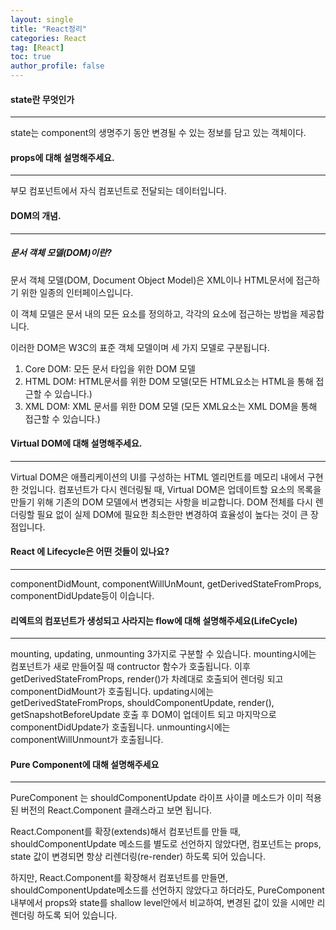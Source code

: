 ```yaml
---
layout: single
title: "React정리"
categories: React
tag: [React]
toc: true
author_profile: false
---
```




#### state란 무엇인가

<hr/>

state는 component의 생명주기 동안 변경될 수 있는 정보를 담고 있는 객체이다.



#### props에 대해 설명해주세요.

<hr/>

부모 컴포넌트에서 자식 컴포넌트로 전달되는 데이터입니다.



#### DOM의 개념.

<hr/>

##### 문서 객체 모델(DOM)이란?

문서 객체 모델(DOM, Document Object Model)은 XML이나 HTML문서에 접근하기 위한 일종의 인터페이스입니다.

이 객체 모델은 문서 내의 모든 요소를 정의하고, 각각의 요소에 접근하는 방법을 제공합니다.

이러한 DOM은 W3C의 표준 객체 모델이며 세 가지 모델로 구분됩니다.

1. Core DOM: 모든 문서 타입을 위한 DOM 모델
2. HTML DOM: HTML문서를 위한 DOM 모델(모든 HTML요소는 HTML을 통해 접근할 수 있습니다.)
3. XML DOM: XML 문서를 위한 DOM 모델 (모든 XML요소는 XML DOM을 통해 접근할 수 있습니다.)





#### Virtual DOM에 대해 설명해주세요.

<hr/>

Virtual DOM은 애플리케이션의 UI를 구성하는 HTML 엘리먼트를 메모리 내에서 구현한 것입니다. 컴포넌트가 다시 렌더링될 때, Virtual DOM은 업데이트할 요소의 목록을 만들기 위해 기존의 DOM 모델에서 변경되는 사항을 비교합니다. DOM 전체를 다시 렌더링할 필요 없이 실제 DOM에 필요한 최소한만 변경하여 효율성이 높다는 것이 큰 장점입니다.



#### React 에 Lifecycle은 어떤 것들이 있나요?

<hr />

componentDidMount, componentWillUnMount, getDerivedStateFromProps, componentDidUpdate등이 이습니다.



#### 리엑트의 컴포넌트가 생성되고 사라지는 flow에 대해 설명해주세요(LifeCycle)

<hr />

mounting, updating, unmounting 3가지로 구분할 수 있습니다. mounting시에는 컴포넌트가 새로 만들어질 때 contructor 함수가 호출됩니다. 이후 getDerivedStateFromProps, render()가 차례대로 호출되어 렌더링 되고 componentDidMount가 호출됩니다. updating시에는 getDerivedStateFromProps, shouldComponentUpdate, render(), getSnapshotBeforeUpdate 호출 후 DOM이 업데이트 되고 마지막으로 componentDidUpdate가 호출됩니다. unmounting시에는 componentWillUnmount가 호출됩니다.



#### Pure Component에 대해 설명해주세요

<hr />

PureComponent 는 shouldComponentUpdate 라이프 사이클 메소드가 이미 적용된 버전의 React.Component 클래스라고 보면 됩니다.



React.Component를 확장(extends)해서 컴포넌트를 만들 때, shouldComponentUpdate 메소드를 별도로 선언하지 않았다면, 컴포넌트는 props, state 값이 변경되면 항상 리렌더링(re-render) 하도록 되어 있습니다.

하지만, React.Component를 확장해서 컴포넌트를 만들면, shouldComponentUpdate메소드를 선언하지 않았다고 하더라도, PureComponent 내부에서 props와 state를 shallow level안에서 비교하여,  변경된 값이 있을 시에만 리렌더링 하도록 되어 있습니다.